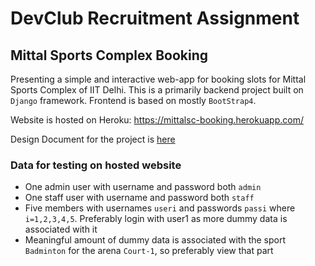 # DevClub Recruitment Assignment
## Mittal Sports Complex Booking

Presenting a simple and interactive web-app for booking slots for Mittal Sports Complex of IIT Delhi. This is a primarily backend project built on `Django` framework. Frontend is based on mostly `BootStrap4`.

Website is hosted on Heroku: https://mittalsc-booking.herokuapp.com/

Design Document for the project is [here](https://drive.google.com/file/d/1kCWqLbppyysGdceFvo4WX6vD9CdN7u02/view?usp=sharing)

### Data for testing on hosted website
- One admin user with username and password both `admin`
- One staff user with username and password both `staff`
- Five members with usernames `useri` and passwords `passi` where `i=1,2,3,4,5`. Preferably login with user1 as more dummy data is associated with it
- Meaningful amount of dummy data is associated with the sport `Badminton` for the arena `Court-1`, so preferably view that part
